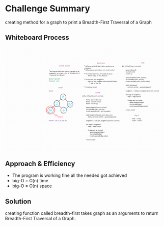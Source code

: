 # Challenge Summary
creating method for a graph to print a Breadth-First Traversal of a Graph


## Whiteboard Process
![](../assets/breadth-first.png)

## Approach & Efficiency
- The program is working fine all the needed got achieved  
- big-O = O(n) time
- big-O = O(n) space

## Solution
creating function called breadth-first takes graph as an arguments to return Breadth-First Traversal of a Graph.
